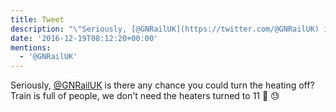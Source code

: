```yaml
---
title: Tweet
description: "\"Seriously, [@GNRailUK](https://twitter.com/@GNRailUK) is there any chance you could turn the heating off? Train is full of people, we don't need the heaters turned to 11 \U0001F686 \U0001F613\""
date: '2016-12-19T08:12:20+00:00'
mentions:
  - '@GNRailUK'
---
```

Seriously, [@GNRailUK](https://twitter.com/@GNRailUK) is there any chance you could turn the heating off? Train is full of people, we don't need the heaters turned to 11 🚆 😓
